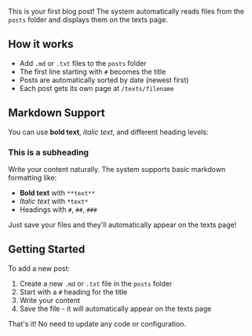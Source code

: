 This is your first blog post! The system automatically reads files from the `posts` folder and displays them on the texts page.

## How it works

- Add `.md` or `.txt` files to the `posts` folder
- The first line starting with `#` becomes the title
- Posts are automatically sorted by date (newest first)
- Each post gets its own page at `/texts/filename`

## Markdown Support

You can use **bold text**, *italic text*, and different heading levels:

### This is a subheading

Write your content naturally. The system supports basic markdown formatting like:

- **Bold text** with `**text**`
- *Italic text* with `*text*`
- Headings with `#`, `##`, `###`

Just save your files and they'll automatically appear on the texts page!

## Getting Started

To add a new post:
1. Create a new `.md` or `.txt` file in the `posts` folder
2. Start with a `#` heading for the title
3. Write your content
4. Save the file - it will automatically appear on the texts page

That's it! No need to update any code or configuration. 